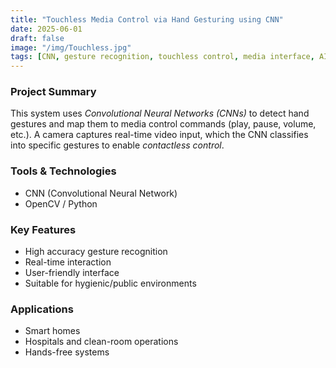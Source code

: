 ```yaml
---
title: "Touchless Media Control via Hand Gesturing using CNN"
date: 2025-06-01
draft: false
image: "/img/Touchless.jpg"
tags: [CNN, gesture recognition, touchless control, media interface, AI]
---
```


### Project Summary

This system uses *Convolutional Neural Networks (CNNs)* to detect hand gestures and map them to media control commands (play, pause, volume, etc.). A camera captures real-time video input, which the CNN classifies into specific gestures to enable *contactless control*.

### Tools & Technologies

- CNN (Convolutional Neural Network)
- OpenCV / Python


### Key Features

- High accuracy gesture recognition
- Real-time interaction
- User-friendly interface
- Suitable for hygienic/public environments

### Applications

- Smart homes
- Hospitals and clean-room operations
- Hands-free systems